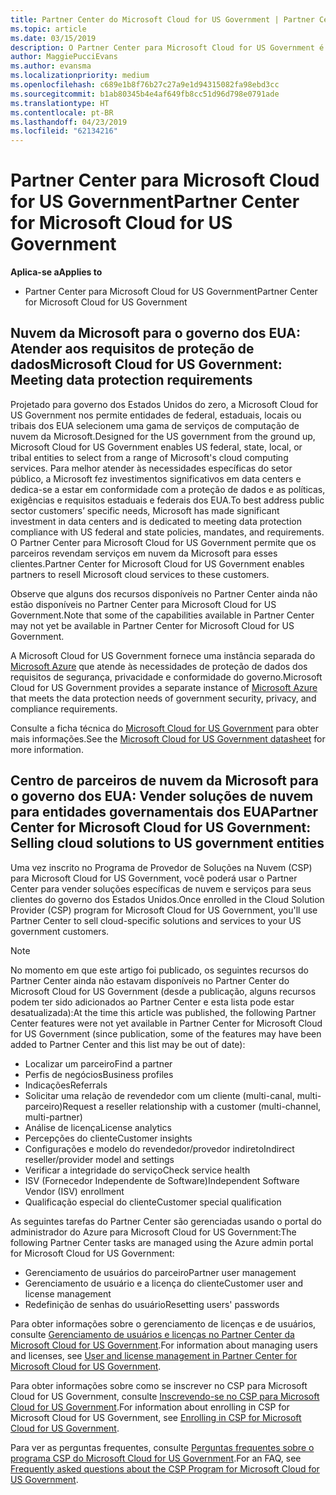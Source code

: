 ```yaml
---
title: Partner Center do Microsoft Cloud for US Government | Partner Center do Microsoft Cloud for US Government
ms.topic: article
ms.date: 03/15/2019
description: O Partner Center para Microsoft Cloud for US Government é o portal de empresas para parceiros da Microsoft que deseja oferecer soluções de nuvem da Microsoft para clientes que trabalham com agências governamentais dentro dos Estados Unidos.
author: MaggiePucciEvans
ms.author: evansma
ms.localizationpriority: medium
ms.openlocfilehash: c689e1b8f76b27c27a9e1d94315082fa98ebd3cc
ms.sourcegitcommit: b1ab80345b4e4af649fb8cc51d96d798e0791ade
ms.translationtype: HT
ms.contentlocale: pt-BR
ms.lasthandoff: 04/23/2019
ms.locfileid: "62134216"
---
```

# <a name="partner-center-for-microsoft-cloud-for-us-government"></a><span data-ttu-id="f99f8-103">Partner Center para Microsoft Cloud for US Government</span><span class="sxs-lookup"><span data-stu-id="f99f8-103">Partner Center for Microsoft Cloud for US Government</span></span>

<span data-ttu-id="f99f8-104">**Aplica-se a**</span><span class="sxs-lookup"><span data-stu-id="f99f8-104">**Applies to**</span></span>

-  <span data-ttu-id="f99f8-105">Partner Center para Microsoft Cloud for US Government</span><span class="sxs-lookup"><span data-stu-id="f99f8-105">Partner Center for Microsoft Cloud for US Government</span></span>

## <a name="microsoft-cloud-for-us-government-meeting-data-protection-requirements"></a><span data-ttu-id="f99f8-106">Nuvem da Microsoft para o governo dos EUA: Atender aos requisitos de proteção de dados</span><span class="sxs-lookup"><span data-stu-id="f99f8-106">Microsoft Cloud for US Government: Meeting data protection requirements</span></span> 

<span data-ttu-id="f99f8-107">Projetado para governo dos Estados Unidos do zero, a Microsoft Cloud for US Government nos permite entidades de federal, estaduais, locais ou tribais dos EUA selecionem uma gama de serviços de computação de nuvem da Microsoft.</span><span class="sxs-lookup"><span data-stu-id="f99f8-107">Designed for the US government from the ground up, Microsoft Cloud for US Government enables US federal, state, local, or tribal entities to select from a range of Microsoft's cloud computing services.</span></span> <span data-ttu-id="f99f8-108">Para melhor atender às necessidades específicas do setor público, a Microsoft fez investimentos significativos em data centers e dedica-se a estar em conformidade com a proteção de dados e as políticas, exigências e requisitos estaduais e federais dos EUA.</span><span class="sxs-lookup"><span data-stu-id="f99f8-108">To best address public sector customers’ specific needs, Microsoft has made significant investment in data centers and is dedicated to meeting data protection compliance with US federal and state policies, mandates, and requirements.</span></span> <span data-ttu-id="f99f8-109">O Partner Center para Microsoft Cloud for US Government permite que os parceiros revendam serviços em nuvem da Microsoft para esses clientes.</span><span class="sxs-lookup"><span data-stu-id="f99f8-109">Partner Center for Microsoft Cloud for US Government enables partners to resell Microsoft cloud services to these customers.</span></span>

<span data-ttu-id="f99f8-110">Observe que alguns dos recursos disponíveis no Partner Center ainda não estão disponíveis no Partner Center para Microsoft Cloud for US Government.</span><span class="sxs-lookup"><span data-stu-id="f99f8-110">Note that some of the capabilities available in Partner Center may not yet be available in Partner Center for Microsoft Cloud for US Government.</span></span>

<span data-ttu-id="f99f8-111">A Microsoft Cloud for US Government fornece uma instância separada do [Microsoft Azure](https://azure.microsoft.com/en-us/overview/clouds/government/) que atende às necessidades de proteção de dados dos requisitos de segurança, privacidade e conformidade do governo.</span><span class="sxs-lookup"><span data-stu-id="f99f8-111">Microsoft Cloud for US Government provides a separate instance of [Microsoft Azure](https://azure.microsoft.com/en-us/overview/clouds/government/) that meets the data protection needs of government security, privacy, and compliance requirements.</span></span> 

<span data-ttu-id="f99f8-112">Consulte a ficha técnica do [Microsoft Cloud for US Government](https://download.microsoft.com/download/C/9/C/C9CA3002-DFC4-4ADA-841F-DF42AEC042FB/Microsoft_Azure_Government_Datasheet_EN_US.PDF) para obter mais informações.</span><span class="sxs-lookup"><span data-stu-id="f99f8-112">See the [Microsoft Cloud for US Government datasheet](https://download.microsoft.com/download/C/9/C/C9CA3002-DFC4-4ADA-841F-DF42AEC042FB/Microsoft_Azure_Government_Datasheet_EN_US.PDF) for more information.</span></span>

## <a name="partner-center-for-microsoft-cloud-for-us-government-selling-cloud-solutions-to-us-government-entities"></a><span data-ttu-id="f99f8-113">Centro de parceiros de nuvem da Microsoft para o governo dos EUA: Vender soluções de nuvem para entidades governamentais dos EUA</span><span class="sxs-lookup"><span data-stu-id="f99f8-113">Partner Center for Microsoft Cloud for US Government: Selling cloud solutions to US government entities</span></span>

<span data-ttu-id="f99f8-114">Uma vez inscrito no Programa de Provedor de Soluções na Nuvem (CSP) para Microsoft Cloud for US Government, você poderá usar o Partner Center para vender soluções específicas de nuvem e serviços para seus clientes do governo dos Estados Unidos.</span><span class="sxs-lookup"><span data-stu-id="f99f8-114">Once enrolled in the Cloud Solution Provider (CSP) program for Microsoft Cloud for US Government, you'll use Partner Center to sell cloud-specific solutions and services to your US government customers.</span></span> 

> [!NOTE]  
> <span data-ttu-id="f99f8-115">No momento em que este artigo foi publicado, os seguintes recursos do Partner Center ainda não estavam disponíveis no Partner Center do Microsoft Cloud for US Government (desde a publicação, alguns recursos podem ter sido adicionados ao Partner Center e esta lista pode estar desatualizada):</span><span class="sxs-lookup"><span data-stu-id="f99f8-115">At the time this article was published, the following Partner Center features were not yet available in Partner Center for Microsoft Cloud for US Government (since publication, some of the features may have been added to Partner Center and this list may be out of date):</span></span>

- <span data-ttu-id="f99f8-116">Localizar um parceiro</span><span class="sxs-lookup"><span data-stu-id="f99f8-116">Find a partner</span></span>
- <span data-ttu-id="f99f8-117">Perfis de negócios</span><span class="sxs-lookup"><span data-stu-id="f99f8-117">Business profiles</span></span>
- <span data-ttu-id="f99f8-118">Indicações</span><span class="sxs-lookup"><span data-stu-id="f99f8-118">Referrals</span></span>
- <span data-ttu-id="f99f8-119">Solicitar uma relação de revendedor com um cliente (multi-canal, multi-parceiro)</span><span class="sxs-lookup"><span data-stu-id="f99f8-119">Request a reseller relationship with a customer (multi-channel, multi-partner)</span></span>
- <span data-ttu-id="f99f8-120">Análise de licença</span><span class="sxs-lookup"><span data-stu-id="f99f8-120">License analytics</span></span>
- <span data-ttu-id="f99f8-121">Percepções do cliente</span><span class="sxs-lookup"><span data-stu-id="f99f8-121">Customer insights</span></span>
- <span data-ttu-id="f99f8-122">Configurações e modelo do revendedor/provedor indireto</span><span class="sxs-lookup"><span data-stu-id="f99f8-122">Indirect reseller/provider model and settings</span></span>
- <span data-ttu-id="f99f8-123">Verificar a integridade do serviço</span><span class="sxs-lookup"><span data-stu-id="f99f8-123">Check service health</span></span>
- <span data-ttu-id="f99f8-124">ISV (Fornecedor Independente de Software)</span><span class="sxs-lookup"><span data-stu-id="f99f8-124">Independent Software Vendor (ISV) enrollment</span></span>
- <span data-ttu-id="f99f8-125">Qualificação especial do cliente</span><span class="sxs-lookup"><span data-stu-id="f99f8-125">Customer special qualification</span></span>

<span data-ttu-id="f99f8-126">As seguintes tarefas do Partner Center são gerenciadas usando o portal do administrador do Azure para Microsoft Cloud for US Government:</span><span class="sxs-lookup"><span data-stu-id="f99f8-126">The following Partner Center tasks are managed using the Azure admin portal for Microsoft Cloud for US Government:</span></span> 

-   <span data-ttu-id="f99f8-127">Gerenciamento de usuários do parceiro</span><span class="sxs-lookup"><span data-stu-id="f99f8-127">Partner user management</span></span>
-   <span data-ttu-id="f99f8-128">Gerenciamento de usuário e a licença do cliente</span><span class="sxs-lookup"><span data-stu-id="f99f8-128">Customer user and license management</span></span>
-   <span data-ttu-id="f99f8-129">Redefinição de senhas do usuário</span><span class="sxs-lookup"><span data-stu-id="f99f8-129">Resetting users' passwords</span></span>

<span data-ttu-id="f99f8-130">Para obter informações sobre o gerenciamento de licenças e de usuários, consulte [Gerenciamento de usuários e licenças no Partner Center da Microsoft Cloud for US Government](user-management-in-partner-center-for-microsoft-us-govt-cloud.md).</span><span class="sxs-lookup"><span data-stu-id="f99f8-130">For information about managing users and licenses, see [User and license management in Partner Center for Microsoft Cloud for US Government](user-management-in-partner-center-for-microsoft-us-govt-cloud.md).</span></span>

<span data-ttu-id="f99f8-131">Para obter informações sobre como se inscrever no CSP para Microsoft Cloud for US Government, consulte [Inscrevendo-se no CSP para Microsoft Cloud for US Government](enroll-in-csp-for-microsoft-us-govt-cloud.md).</span><span class="sxs-lookup"><span data-stu-id="f99f8-131">For information about enrolling in CSP for Microsoft Cloud for US Government, see [Enrolling in CSP for Microsoft Cloud for US Government](enroll-in-csp-for-microsoft-us-govt-cloud.md).</span></span>

<span data-ttu-id="f99f8-132">Para ver as perguntas frequentes, consulte [Perguntas frequentes sobre o programa CSP do Microsoft Cloud for US Government](faq-for-us-govt-cloud.md).</span><span class="sxs-lookup"><span data-stu-id="f99f8-132">For an FAQ, see [Frequently asked questions about the CSP Program for Microsoft Cloud for US Government](faq-for-us-govt-cloud.md).</span></span>